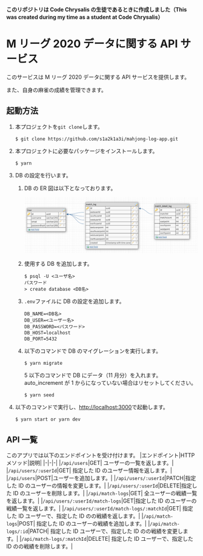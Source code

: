 **このリポジトリは Code Chrysalis の生徒であるときに作成しました（This was created during my time as a student at Code Chrysalis）**

# M リーグ 2020 データに関する API サービス

このサービスは M リーグ 2020 データに関する API サービスを提供します。

また、自身の麻雀の成績を管理できます。

## 起動方法

1. 本プロジェクトを`git clone`します。
   ```
   $ git clone https://github.com/s1a2k1a3i/mahjong-log-app.git
   ```
2. 本プロジェクトに必要なパッケージをインストールします。
   ```
   $ yarn
   ```
3. DB の設定を行います。

   1. DB の ER 図は以下となっております。

      ![ER図](./img/er.PNG)

   2. 使用する DB を追加します。
      ```
      $ psql -U <ユーザ名>
      パスワード
      > create database <DB名>
      ```
   3. `.env`ファイルに DB の設定を追加します。
      ```
      DB_NAME=<DB名>
      DB_USER=<ユーザー名>
      DB_PASSWORD=<パスワード>
      DB_HOST=localhost
      DB_PORT=5432
      ```
   4. 以下のコマンドで DB のマイグレーションを実行します。
      ```
      $ yarn migrate
      ```
      5 以下のコマンドで DB にデータ（11 月分）を入れます。auto_increment が 1 からになっていない場合はリセットしてください。
      ```
      $ yarn seed
      ```

4. 以下のコマンドで実行し、[http://localhost:3000](http://localhost:3000)で起動します。
   ```
   $ yarn start or yarn dev
   ```

## API 一覧

このアプリでは以下のエンドポイントを受け付けます。
|エンドポイント|HTTP メソッド|説明|
|-|-|-|
|`/api/users`|GET| ユーザーの一覧を返します。|
|`/api/users/:userId`|GET| 指定した ID のユーザー情報を返します。|
|`/api/users`|POST|ユーザーを追加します。|
|`/api/users/:userId`|PATCH|指定した ID のユーザーの情報を変更します。|
|`/api/users/:userId`|DELETE|指定した ID のユーザーを削除します。|
|`/api/match-logs`|GET| 全ユーザーの戦績一覧を返します。|
|`/api/users/:userId/match-logs`|GET|指定した ID のユーザーの戦績一覧を返します。|
|`/api/users/:userId/match-logs/:matchId`|GET| 指定した ID ユーザーで、指定した ID のの戦績を返します。|
|`/api/match-logs`|POST| 指定した ID のユーザーの戦績を追加します。|
|`/api/match-logs/:id`|PATCH| 指定した ID ユーザーで、指定した ID のの戦績を変更します。|
|`/api/match-logs/:matchId`|DELETE| 指定した ID ユーザーで、指定した ID のの戦績を削除します。|
